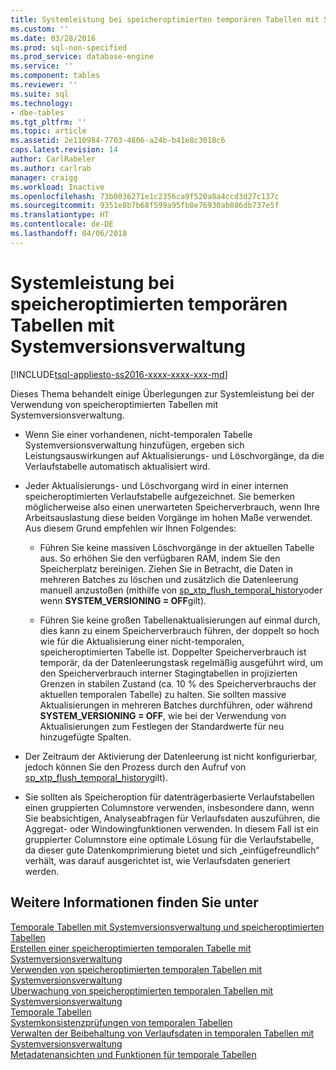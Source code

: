 ```yaml
---
title: Systemleistung bei speicheroptimierten temporären Tabellen mit Systemversionsverwaltung | Microsoft-Dokumentation
ms.custom: ''
ms.date: 03/28/2016
ms.prod: sql-non-specified
ms.prod_service: database-engine
ms.service: ''
ms.component: tables
ms.reviewer: ''
ms.suite: sql
ms.technology:
- dbe-tables
ms.tgt_pltfrm: ''
ms.topic: article
ms.assetid: 2e110984-7703-4806-a24b-b41e8c3018c6
caps.latest.revision: 14
author: CarlRabeler
ms.author: carlrab
manager: craigg
ms.workload: Inactive
ms.openlocfilehash: 73b0036271e1c2356ca9f520a8a4ccd3d27c137c
ms.sourcegitcommit: 9351e8b7b68f599a95fb8e76930ab886db737e5f
ms.translationtype: HT
ms.contentlocale: de-DE
ms.lasthandoff: 04/06/2018
---
```

# <a name="memory-optimized-system-versioned-temporal-tables-performance"></a>Systemleistung bei speicheroptimierten temporären Tabellen mit Systemversionsverwaltung
[!INCLUDE[tsql-appliesto-ss2016-xxxx-xxxx-xxx-md](../../includes/tsql-appliesto-ss2016-xxxx-xxxx-xxx-md.md)]

  Dieses Thema behandelt einige Überlegungen zur Systemleistung bei der Verwendung von speicheroptimierten Tabellen mit Systemversionsverwaltung.  
  
-   Wenn Sie einer vorhandenen, nicht-temporalen Tabelle Systemversionsverwaltung hinzufügen, ergeben sich Leistungsauswirkungen auf Aktualisierungs- und Löschvorgänge, da die Verlaufstabelle automatisch aktualisiert wird.  
  
-   Jeder Aktualisierungs- und Löschvorgang wird in einer internen speicheroptimierten Verlaufstabelle aufgezeichnet. Sie bemerken möglicherweise also einen unerwarteten Speicherverbrauch, wenn Ihre Arbeitsauslastung diese beiden Vorgänge im hohen Maße verwendet. Aus diesem Grund empfehlen wir Ihnen Folgendes:  
  
    -   Führen Sie keine massiven Löschvorgänge in der aktuellen Tabelle aus. So erhöhen Sie den verfügbaren RAM, indem Sie den Speicherplatz bereinigen. Ziehen Sie in Betracht, die Daten in mehreren Batches zu löschen und zusätzlich die Datenleerung manuell anzustoßen (mithilfe von [sp_xtp_flush_temporal_history](../../relational-databases/system-stored-procedures/temporal-table-sp-xtp-flush-temporal-history.md)oder wenn **SYSTEM_VERSIONING = OFF**gilt).  
  
    -   Führen Sie keine großen Tabellenaktualisierungen auf einmal durch, dies kann zu einem Speicherverbrauch führen, der doppelt so hoch wie für die Aktualisierung einer nicht-temporalen, speicheroptimierten Tabelle ist. Doppelter Speicherverbrauch ist temporär, da der Datenleerungstask regelmäßig ausgeführt wird, um den Speicherverbrauch interner Stagingtabellen in projizierten Grenzen in stabilen Zustand (ca. 10 % des Speicherverbrauchs der aktuellen temporalen Tabelle) zu halten. Sie sollten massive Aktualisierungen in mehreren Batches durchführen, oder während **SYSTEM_VERSIONING = OFF**, wie bei der Verwendung von Aktualisierungen zum Festlegen der Standardwerte für neu hinzugefügte Spalten.  
  
-   Der Zeitraum der Aktivierung der Datenleerung ist nicht konfigurierbar, jedoch können Sie den Prozess durch den Aufruf von [sp_xtp_flush_temporal_history](../../relational-databases/system-stored-procedures/temporal-table-sp-xtp-flush-temporal-history.md)gilt).  
  
-   Sie sollten als Speicheroption für datenträgerbasierte Verlaufstabellen einen gruppierten Columnstore verwenden, insbesondere dann, wenn Sie beabsichtigen, Analyseabfragen für Verlaufsdaten auszuführen, die Aggregat- oder Windowingfunktionen verwenden. In diesem Fall ist ein gruppierter Columnstore eine optimale Lösung für die Verlaufstabelle, da dieser gute Datenkomprimierung bietet und sich „einfügefreundlich“ verhält, was darauf ausgerichtet ist, wie Verlaufsdaten generiert werden.  
  
## <a name="see-also"></a>Weitere Informationen finden Sie unter  
 [Temporale Tabellen mit Systemversionsverwaltung und speicheroptimierten Tabellen](../../relational-databases/tables/system-versioned-temporal-tables-with-memory-optimized-tables.md)   
 [Erstellen einer speicheroptimierten temporalen Tabelle mit Systemversionsverwaltung](../../relational-databases/tables/creating-a-memory-optimized-system-versioned-temporal-table.md)   
 [Verwenden von speicheroptimierten temporalen Tabellen mit Systemversionsverwaltung](../../relational-databases/tables/working-with-memory-optimized-system-versioned-temporal-tables.md)   
 [Überwachung von speicheroptimierten temporalen Tabellen mit Systemversionsverwaltung](../../relational-databases/tables/monitoring-memory-optimized-system-versioned-temporal-tables.md)   
 [Temporale Tabellen](../../relational-databases/tables/temporal-tables.md)   
 [Systemkonsistenzprüfungen von temporalen Tabellen](../../relational-databases/tables/temporal-table-system-consistency-checks.md)   
 [Verwalten der Beibehaltung von Verlaufsdaten in temporalen Tabellen mit Systemversionsverwaltung](../../relational-databases/tables/manage-retention-of-historical-data-in-system-versioned-temporal-tables.md)   
 [Metadatenansichten und Funktionen für temporale Tabellen](../../relational-databases/tables/temporal-table-metadata-views-and-functions.md)  
  
  
